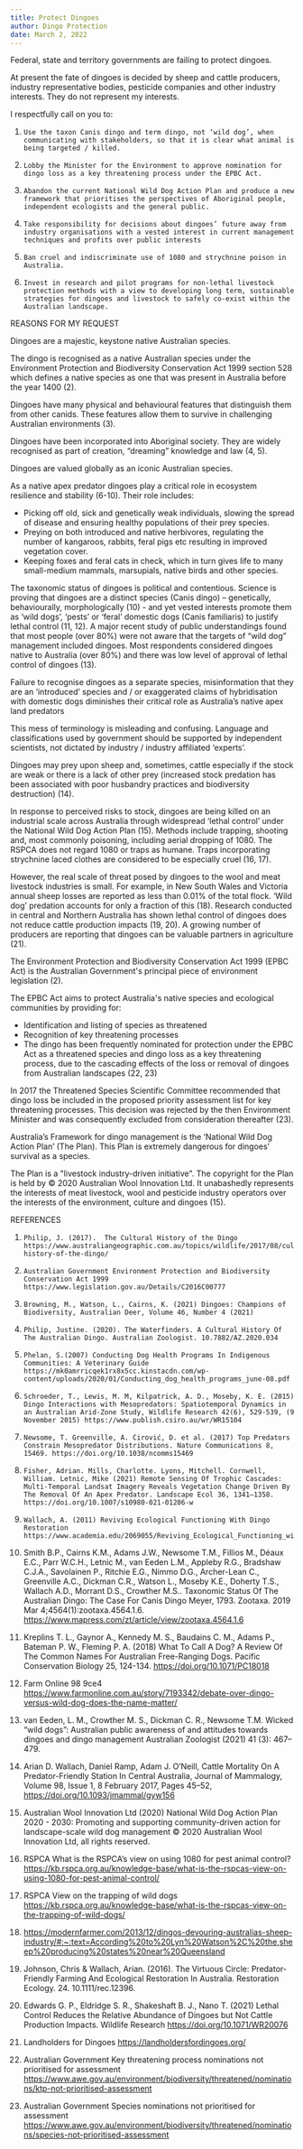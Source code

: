 ```yaml
---
title: Protect Dingoes
author: Dingo Protection
date: March 2, 2022
---
```

Federal, state and territory governments are failing to protect dingoes.  

At present the fate of dingoes is decided by sheep and cattle producers, industry representative bodies, pesticide companies and other industry interests. They do not represent my interests.  

I respectfully call on you to:

1.     Use the taxon Canis dingo and term dingo, not ‘wild dog’, when communicating with stakeholders, so that it is clear what animal is being targeted / killed. 

2.     Lobby the Minister for the Environment to approve nomination for dingo loss as a key threatening process under the EPBC Act. 

3.     Abandon the current National Wild Dog Action Plan and produce a new framework that prioritises the perspectives of Aboriginal people, independent ecologists and the general public.

4.     Take responsibility for decisions about dingoes’ future away from industry organisations with a vested interest in current management techniques and profits over public interests

5.     Ban cruel and indiscriminate use of 1080 and strychnine poison in Australia. 

6.     Invest in research and pilot programs for non-lethal livestock protection methods with a view to developing long term, sustainable strategies for dingoes and livestock to safely co-exist within the Australian landscape.


REASONS FOR MY REQUEST

Dingoes are a majestic, keystone native Australian species.

The dingo is recognised as a native Australian species under the Environment Protection and Biodiversity Conservation Act 1999 section 528 which defines a native species as one that was present in Australia before the year 1400 (2).

Dingoes have many physical and behavioural features that distinguish them from other canids. These features allow them to survive in challenging Australian environments (3).

Dingoes have been incorporated into Aboriginal society.  They are widely recognised as part of creation, “dreaming” knowledge and law (4, 5).

Dingoes are valued globally as an iconic Australian species.

As a native apex predator dingoes play a critical role in ecosystem resilience and stability (6-10).  Their role includes:
- Picking off old, sick and genetically weak individuals, slowing the spread of disease and ensuring healthy populations of their prey species.
- Preying on both introduced and native herbivores, regulating the number of kangaroos, rabbits, feral pigs etc resulting in improved vegetation cover.
- Keeping foxes and feral cats in check, which in turn gives life to many small-medium mammals, marsupials, native birds and other species.

The taxonomic status of dingoes is political and contentious. Science is proving that dingoes are a distinct species (Canis dingo) – genetically, behaviourally, morphologically (10) - and yet vested interests promote them as ‘wild dogs’, ‘pests’ or ‘feral’ domestic dogs (Canis familiaris) to justify lethal control (11, 12).  A major recent study of public understandings found that most people (over 80%) were not aware that the targets of “wild dog” management included dingoes.  Most respondents considered dingoes native to Australia (over 80%) and there was low level of approval of lethal control of dingoes (13).

Failure to recognise dingoes as a separate species, misinformation that they are an ‘introduced’ species and / or exaggerated claims of hybridisation with domestic dogs diminishes their critical role as Australia’s native apex land predators

This mess of terminology is misleading and confusing.  Language and classifications used by government should be supported by independent scientists, not dictated by industry / industry affiliated ‘experts’.

Dingoes may prey upon sheep and, sometimes, cattle especially if the stock are weak or there is a lack of other prey (increased stock predation has been associated with poor husbandry practices and biodiversity destruction) (14).

In response to perceived risks to stock, dingoes are being killed on an industrial scale across Australia through widespread ‘lethal control’ under the National Wild Dog Action Plan (15).  Methods include trapping, shooting and, most commonly poisoning, including aerial dropping of 1080.  The RSPCA does not regard 1080 or traps as humane.  Traps incorporating strychnine laced clothes are considered to be especially cruel (16, 17).

However, the real scale of threat posed by dingoes to the wool and meat livestock industries is small.  For example, in New South Wales and Victoria annual sheep losses are reported as less than 0.01% of the total flock. ‘Wild dog’ predation accounts for only a fraction of this (18). Research conducted in central and Northern Australia has shown lethal control of dingoes does not reduce cattle production impacts (19, 20). A growing number of producers are reporting that dingoes can be valuable partners in agriculture (21).

The Environment Protection and Biodiversity Conservation Act 1999 (EPBC Act) is the Australian Government's principal piece of environment legislation (2). 

The EPBC Act aims to protect Australia's native species and ecological communities by providing for:

- Identification and listing of species as threatened
- Recognition of key threatening processes 
- The dingo has been frequently nominated for protection under the EPBC Act as a threatened species and dingo loss as a key threatening process, due to the cascading effects of the loss or removal of dingoes from Australian landscapes (22, 23)

In 2017 the Threatened Species Scientific Committee recommended that dingo loss be included in the proposed priority assessment list for key threatening processes.  This decision was rejected by the then Environment Minister and was consequently excluded from consideration thereafter (23). 

Australia’s Framework for dingo management is the ‘National Wild Dog Action Plan’ (The Plan). This Plan is extremely dangerous for dingoes’ survival as a species.   

The Plan is a "livestock industry-driven initiative". The copyright for the Plan is held by © 2020 Australian Wool Innovation Ltd.   It unabashedly represents the interests of meat livestock, wool and pesticide industry operators over the interests of the environment, culture and dingoes (15). 

REFERENCES

1.     Philip, J. (2017).  The Cultural History of the Dingo https://www.australiangeographic.com.au/topics/wildlife/2017/08/cultural-history-of-the-dingo/

2.     Australian Government Environment Protection and Biodiversity Conservation Act 1999  https://www.legislation.gov.au/Details/C2016C00777

3.     Browning, M., Watson, L., Cairns, K. (2021) Dingoes: Champions of Biodiversity, Australian Deer, Volume 46, Number 4 (2021)

4.     Philip, Justine. (2020). The Waterfinders. A Cultural History Of The Australian Dingo. Australian Zoologist. 10.7882/AZ.2020.034

5.     Phelan, S.(2007) Conducting Dog Health Programs In Indigenous Communities: A Veterinary Guide https://mk0amrricqek1rx8x5cc.kinstacdn.com/wp-content/uploads/2020/01/Conducting_dog_health_programs_june-08.pdf

6.     Schroeder, T., Lewis, M. M, Kilpatrick, A. D., Moseby, K. E. (2015) Dingo Interactions with Mesopredators: Spatiotemporal Dynamics in an Australian Arid-Zone Study, Wildlife Research 42(6), 529-539, (9 November 2015) https://www.publish.csiro.au/wr/WR15104

7.     Newsome, T. Greenville, A. Ćirović, D. et al. (2017) Top Predators Constrain Mesopredator Distributions. Nature Communications 8, 15469. https://doi.org/10.1038/ncomms15469

8.     Fisher, Adrian. Mills, Charlotte. Lyons, Mitchell. Cornwell, William. Letnic, Mike (2021) Remote Sensing Of Trophic Cascades: Multi‐Temporal Landsat Imagery Reveals Vegetation Change Driven By The Removal Of An Apex Predator. Landscape Ecol 36, 1341–1358. https://doi.org/10.1007/s10980-021-01206-w

9.     Wallach, A. (2011) Reviving Ecological Functioning With Dingo Restoration https://www.academia.edu/2069055/Reviving_Ecological_Functioning_with_Dingo_Restoration

10.  Smith B.P., Cairns K.M., Adams J.W., Newsome T.M., Fillios M., Déaux E.C., Parr W.C.H., Letnic M., van Eeden L.M., Appleby R.G., Bradshaw C.J.A., Savolainen P., Ritchie E.G., Nimmo D.G., Archer-Lean C., Greenville A.C., Dickman C.R., Watson L., Moseby K.E., Doherty T.S., Wallach A.D., Morrant D.S., Crowther M.S.. Taxonomic Status Of The Australian Dingo: The Case For Canis Dingo Meyer, 1793. Zootaxa. 2019 Mar 4;4564(1):zootaxa.4564.1.6. https://www.mapress.com/zt/article/view/zootaxa.4564.1.6

11.  Kreplins T. L., Gaynor A., Kennedy M. S., Baudains C. M., Adams P., Bateman P. W., Fleming P. A. (2018) What To Call A Dog? A Review Of The Common Names For Australian Free-Ranging Dogs. Pacific Conservation Biology 25, 124-134. https://doi.org/10.1071/PC18018

12.  Farm Online 98 9ce4  https://www.farmonline.com.au/story/7193342/debate-over-dingo-versus-wild-dog-does-the-name-matter/

13.  van Eeden, L. M., Crowther M. S., Dickman C. R., Newsome T.M. Wicked “wild dogs”: Australian public awareness of and attitudes towards dingoes and dingo management  Australian Zoologist (2021) 41 (3): 467–479.

14.  Arian D. Wallach, Daniel Ramp, Adam J. O’Neill, Cattle Mortality On A Predator-Friendly Station In Central Australia, Journal of Mammalogy, Volume 98, Issue 1, 8 February 2017, Pages 45–52, https://doi.org/10.1093/jmammal/gyw156

15.  Australian Wool Innovation Ltd (2020) National Wild Dog Action Plan 2020 - 2030: Promoting and supporting community-driven action for landscape-scale wild dog management © 2020 Australian Wool Innovation Ltd, all rights reserved.

16.  RSPCA What is the RSPCA’s view on using 1080 for pest animal control? https://kb.rspca.org.au/knowledge-base/what-is-the-rspcas-view-on-using-1080-for-pest-animal-control/

17.  RSPCA View on the trapping of wild dogs https://kb.rspca.org.au/knowledge-base/what-is-the-rspcas-view-on-the-trapping-of-wild-dogs/

18.  https://modernfarmer.com/2013/12/dingos-devouring-australias-sheep-industry/#:~:text=According%20to%20Lyn%20Watson%2C%20the,sheep%20producing%20states%20near%20Queensland

19.  Johnson, Chris & Wallach, Arian. (2016). The Virtuous Circle: Predator-Friendly Farming And Ecological Restoration In Australia. Restoration Ecology. 24. 10.1111/rec.12396.

20.  Edwards G. P., Eldridge S. R., Shakeshaft B. J., Nano T. (2021) Lethal Control Reduces the Relative Abundance of Dingoes but Not Cattle Production Impacts. Wildlife Research https://doi.org/10.1071/WR20076

21.  Landholders for Dingoes https://landholdersfordingoes.org/

22.  Australian Government Key threatening process nominations not prioritised for assessment https://www.awe.gov.au/environment/biodiversity/threatened/nominations/ktp-not-prioritised-assessment

23.  Australian Government Species nominations not prioritised for assessment https://www.awe.gov.au/environment/biodiversity/threatened/nominations/species-not-prioritised-assessment



